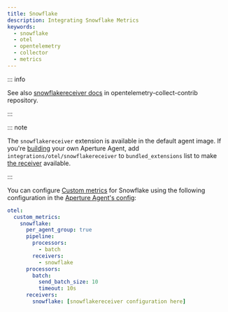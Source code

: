 ```yaml
---
title: Snowflake
description: Integrating Snowflake Metrics
keywords:
  - snowflake
  - otel
  - opentelemetry
  - collector
  - metrics
---
```


::: info

See also [snowflakereceiver docs][receiver] in opentelemetry-collect-contrib
repository.

:::

::: note

The `snowflakereceiver` extension is available in the default agent image. If
you're [building][build] your own Aperture Agent, add
`integrations/otel/snowflakereceiver` to `bundled_extensions` list to make [the
receiver][receiver] available.

:::

You can configure [Custom metrics][custom-metrics] for Snowflake using the
following configuration in the [Aperture Agent's config][agent-config]:

```yaml
otel:
  custom_metrics:
    snowflake:
      per_agent_group: true
      pipeline:
        processors:
          - batch
        receivers:
          - snowflake
      processors:
        batch:
          send_batch_size: 10
          timeout: 10s
      receivers:
        snowflake: [snowflakereceiver configuration here]
```

[build]: /reference/aperturectl/build/agent/agent.md
[receiver]:
  https://github.com/open-telemetry/opentelemetry-collector-contrib/tree/main/receiver/snowflakereceiver
[custom-metrics]: /reference/configuration/agent.md#custom-metrics-config
[agent-config]: /reference/configuration/agent.md#agent-o-t-e-l-config
